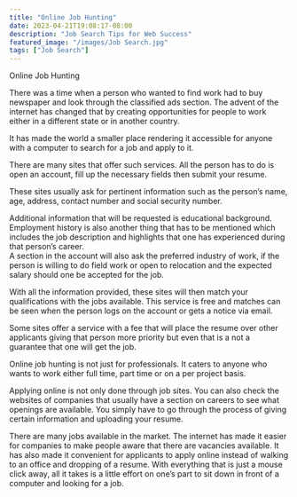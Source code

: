 ```yaml
---
title: "Online Job Hunting"
date: 2023-04-21T19:08:17-08:00
description: "Job Search Tips for Web Success"
featured_image: "/images/Job Search.jpg"
tags: ["Job Search"]
---
```


Online Job Hunting

There was a time when a person who wanted to find work had to buy newspaper and look through the classified ads section.  The advent of the internet has changed that by creating opportunities for people to work either in a different state or in another country. 

It has made the world a smaller place rendering it accessible for anyone with a computer to search for a job and apply to it. 

There are many sites that offer such services. All the person has to do is open an account, fill up the necessary fields then submit your resume. 

These sites usually ask for pertinent information such as the person’s name, age, address, contact number and social security number. 

Additional information that will be requested is educational background. Employment history is also another thing that has to be mentioned which includes the job description and highlights that one has experienced during that person’s career.  
A section in the account will also ask the preferred industry of work, if the person is willing to do field work or open to relocation and the expected salary should one be accepted for the job.

With all the information provided, these sites will then match your qualifications with the jobs available.  This service is free and matches can be seen when the person logs on the account or gets a notice via email. 

Some sites offer a service with a fee that will place the resume over other applicants giving that person more priority but even that is a not a guarantee that one will get the job. 

Online job hunting is not just for professionals. It caters to anyone who wants to work either full time, part time or on a per project basis.  

Applying online is not only done through job sites. You can also check the websites of companies that usually have a section on careers to see what openings are available. You simply have to go through the process of giving certain information and uploading your resume. 

There are many jobs available in the market. The internet has made it easier for companies to make people aware that there are vacancies available. It has also made it convenient for applicants to apply online instead of walking to an office and dropping of a resume. With everything that is just a mouse click away, all it takes is a little effort on one’s part to sit down in front of a computer and looking for a job. 

